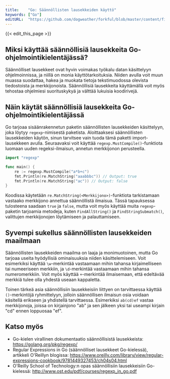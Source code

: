 ```yaml
---
title:    "Go: Säännöllisten lausekkeiden käyttö"
keywords: ["Go"]
editURL:  "https://github.com/dogweather/forkful/blob/master/content/fi/go/using-regular-expressions.md"
---
```


{{< edit_this_page >}}

## Miksi käyttää säännöllisiä lausekkeita Go-ohjelmointikielentäjässä?

Säännölliset lausekkeet ovat hyvin voimakas työkalu datan käsittelyyn ohjelmoinnissa, ja niillä on monia käyttötarkoituksia. Niiden avulla voit muun muassa suodattaa, hakea ja muokata tietoja tekstimuodossa olevista tiedostoista ja merkkijonoista. Säännöllisiä lausekkeita käyttämällä voit myös tehostaa ohjelmiesi suorituskykyä ja välttää lukuisia koodirivejä.

## Näin käytät säännöllisiä lausekkeita Go-ohjelmointikielentäjässä

Go tarjoaa sisäänrakennetun paketin säännöllisten lausekkeiden käsittelyyn, joka löytyy `regexp`-nimisestä paketista. Aloittaaksesi säännöllisten lausekkeiden käytön, sinun tarvitsee vain tuoda tämä paketti import-lausekkeen avulla. Seuraavaksi voit käyttää `regexp.MustCompile()`-funktiota luomaan uuden regeksi-ilmaisun, annetun merkkijonon perusteella.

```Go
import "regexp"

func main() {
	re := regexp.MustCompile("a*b+c")
	fmt.Println(re.MatchString("aaabbbc")) // Output: true
	fmt.Println(re.MatchString("ac")) // Output: false
}
```

Koodissa käytetään `re.MatchString(<Merkkijono>)`-funktiota tarkistamaan vastaako merkkijono annettua säännöllistä ilmaisua. Tässä tapauksessa tulosteena saadaan `true` ja `false`, mutta voit myös käyttää muita `regexp`-paketin tarjoamia metodeja, kuten `FindAllString()` ja `FindStringSubmatch()`, valittujen merkkijonojen löytämiseen ja palauttamiseen.

## Syvempi sukellus säännöllisten lausekkeiden maailmaan

Säännöllisten lausekkeiden maailma on laaja ja monimuotoinen, mutta Go tarjoaa useita hyödyllisiä ominaisuuksia niiden käsittelemiseen. Voit esimerkiksi käyttää `\w`-merkintää vastaamaan mihin tahansa kirjaimelliseen tai numeeriseen merkkiin, ja `\d`-merkintää vastaamaan mihin tahansa numeromerkkiin. Voit myös käyttää `+`-merkintää ilmaisemaan, että edeltävää merkkiä tulee olla yhdestä useaan kappaletta.

Toinen tärkeä asia säännöllisiin lausekkeisiin liittyen on tarvittaessa käyttää `()`-merkintöjä ryhmittelyyn, jolloin säännöllisen ilmaisun osia voidaan käsitellä erikseen ja yhdistellä tarvittaessa. Esimerkiksi `ab(cd)ef` vastaa merkkijonoja, joissa on kirjainjono "ab" ja sen jälkeen yksi tai useampi kirjain "cd" ennen loppuosaa "ef".

## Katso myös

- Go-kielen virallinen dokumentaatio säännöllisistä lausekkeista: https://golang.org/pkg/regexp/
- Regular Expressions in Go (säännölliset lausekkeet Go-kielessä), artikkeli O'Reillyn blogissa: https://www.oreilly.com/library/view/regular-expressions-cookbook/9781449327453/ch04s04.html
- O'Reilly School of Technology:n opas säännöllisiin lausekkeisiin Go-kielessä: http://www.ost.edu/pdf/courses/regexp_in_go.pdf
